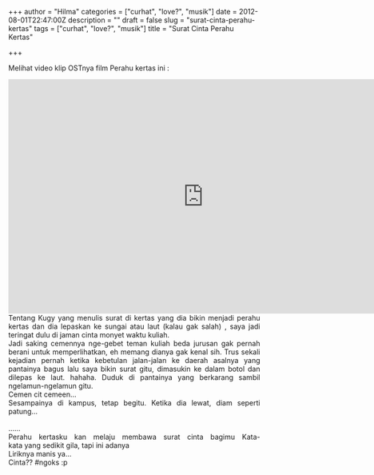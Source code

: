 +++
author = "Hilma"
categories = ["curhat", "love?", "musik"]
date = 2012-08-01T22:47:00Z
description = ""
draft = false
slug = "surat-cinta-perahu-kertas"
tags = ["curhat", "love?", "musik"]
title = "Surat Cinta Perahu Kertas"

+++

<span class="fullpost">Melihat video klip OSTnya film Perahu kertas ini :</span>

<div class="separator" style="clear: both; text-align: center;"></div><div class="separator" style="clear: both; text-align: center;"><span class="embed-youtube" style="text-align:center; display: block;"><iframe allowfullscreen="true" class="youtube-player" height="469" src="http://www.youtube.com/embed/mAR13pqouhc?version=3&rel=1&fs=1&autohide=2&showsearch=0&showinfo=1&iv_load_policy=1&wmode=transparent" style="border:0;" type="text/html" width="780"></iframe></span></div><div style="text-align: justify;"></div><div style="text-align: justify;"><span class="fullpost">Tentang Kugy yang menulis surat di kertas yang dia bikin menjadi perahu kertas dan dia lepaskan ke sungai atau laut (kalau gak salah) , saya jadi teringat dulu di jaman cinta monyet waktu kuliah. </span>  
<span class="fullpost">  
</span></div><div style="text-align: justify;"><span class="fullpost">Jadi saking cemennya nge-gebet teman kuliah beda jurusan gak pernah berani untuk memperlihatkan, eh memang dianya gak kenal sih. Trus sekali kejadian pernah </span><span class="fullpost">ketika kebetulan jalan-jalan ke daerah asalnya yang pantainya bagus lalu saya b</span><span class="fullpost">ikin surat gitu, dimasukin ke dalam botol dan dilepas ke laut. hahaha. Duduk di pantainya yang berkarang sambil ngelamun-ngelamun gitu.</span></div><div style="text-align: justify;"><span class="fullpost">Cemen cit cemeen…</span></div><div style="text-align: justify;"><span class="fullpost">Sesampainya di kampus, tetap begitu. Ketika dia lewat, diam seperti patung…</span></div><div style="text-align: justify;"><span class="fullpost"> </span></div><div style="text-align: justify;"><span class="fullpost">……</span></div><div style="text-align: justify;">Perahu kertasku kan melaju membawa surat cinta bagimu  
 Kata-kata yang sedikit gila, tapi ini adanya</div><div style="text-align: justify;"></div><div style="text-align: justify;">Liriknya manis ya…</div><div style="text-align: justify;"></div><div style="text-align: justify;">Cinta?? #ngoks :p</div>

